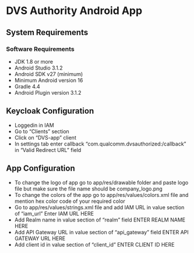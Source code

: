 # DVS Authority Android App
##	System Requirements
###	Software Requirements
-	JDK 1.8 or more
-	Android Studio 3.1.2
-	Android SDK v27 (minimum)
-	Minimum Android version 16
-	Gradle 4.4
-	Android Plugin version 3.1.2

##	Keycloak Configuration
-	Loggedin in IAM
-	Go to “Clients” section
-	Click on “DVS-app”  client
-	In settings tab enter callback “com.qualcomm.dvsauthorized:/callback” in “Valid Redirect URL” field

##	App Configuration
-	To change the logo of app go to app/res/drawable folder and paste logo file but make sure the file name should be company_logo.png
-	To change the colors of the app go to app/res/values/colors.xml file and mention hex color code of your required color
-	Go to app/res/values/strings.xml file and add IAM URL in value section of  “iam_url”
<string name=”iam_url”>Enter IAM URL HERE</string>
-	Add Realm name in value section of  “realm” field
<string name=”realm”>ENTER REALM NAME HERE</string>
-	Add API Gateway URL in value section of  “api_gateway” field
<string name=”api_gateway_url”>ENTER API GATEWAY URL HERE</string>
-	Add client id in value section of “client_id”
<string name=”client_id”>ENTER CLIENT ID HERE</string>
